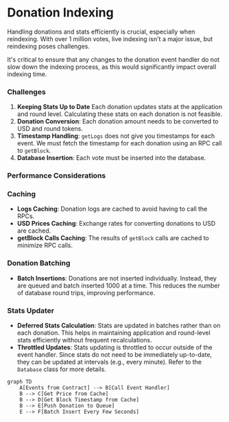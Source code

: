 # Donation Indexing

Handling donations and stats efficiently is crucial, especially when reindexing. With over 1 million votes, live indexing isn't a major issue, but reindexing poses challenges.

It's critical to ensure that any changes to the donation event handler do not slow down the indexing process, as this would significantly impact overall indexing time.

### Challenges

1. **Keeping Stats Up to Date** Each donation updates stats at the application and round level. Calculating these stats on each donation is not feasible.
2. **Donation Conversion**: Each donation amount needs to be converted to USD and round tokens.
3. **Timestamp Handling**: `getLogs` does not give you timestamps for each event. We must fetch the timestamp for each donation using an RPC call to `getBlock`.
4. **Database Insertion**: Each vote must be inserted into the database.

### Performance Considerations

### Caching

- **Logs Caching**: Donation logs are cached to avoid having to call the RPCs.
- **USD Prices Caching**: Exchange rates for converting donations to USD are cached.
- **getBlock Calls Caching**: The results of `getBlock` calls are cached to minimize RPC calls.

### Donation Batching

- **Batch Insertions**: Donations are not inserted individually. Instead, they are queued and batch inserted 1000 at a time. This reduces the number of database round trips, improving performance.

### Stats Updater

- **Deferred Stats Calculation**: Stats are updated in batches rather than on each donation. This helps in maintaining application and round-level stats efficiently without frequent recalculations.
- **Throttled Updates**: Stats updating is throttled to occur outside of the event handler. Since stats do not need to be immediately up-to-date, they can be updated at intervals (e.g., every minute). Refer to the `Database` class for more details.

```mermaid
graph TD
    A[Events from Contract] --> B[Call Event Handler]
    B --> C[Get Price from Cache]
    B --> D[Get Block Timestamp from Cache]
    B --> E[Push Donation to Queue]
    E --> F[Batch Insert Every Few Seconds]
```
